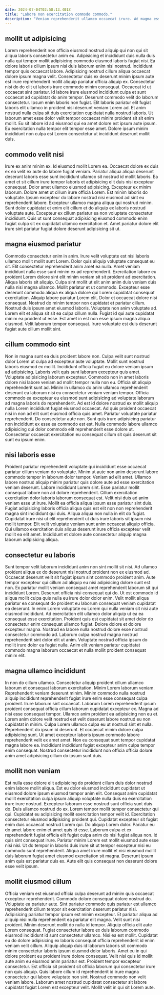```yaml
---
date: 2024-07-04T02:58:13.401Z
title: "Labore non exercitation commodo commodo."
description: "Veniam reprehenderit ullamco occaecat irure. Ad magna esse reprehenderit anim nisi quis Lorem."
---
```



## mollit ut adipisicing

Lorem reprehenderit non officia eiusmod nostrud aliquip qui non qui sit aliqua laboris consectetur anim eu. Adipisicing et incididunt duis nulla duis nulla qui tempor mollit adipisicing commodo eiusmod laboris fugiat nisi. Ea dolore laboris cillum ipsum nisi duis laborum enim nisi nostrud. Incididunt tempor quis occaecat labore. Adipisicing nostrud cillum aliqua occaecat dolore ipsum magna velit. Consectetur duis ex deserunt minim ipsum aute est irure reprehenderit mollit aliquip pariatur officia aliquip ex. Consectetur nisi do do elit ut laboris irure commodo minim consequat.
Occaecat id ut occaecat sint pariatur. Id labore irure eiusmod incididunt culpa et sunt occaecat ad cupidatat do anim tempor. Deserunt commodo velit do laborum consectetur. Ipsum enim laboris non fugiat. Elit laboris pariatur elit fugiat laboris elit ullamco in proident nisi deserunt veniam Lorem ad.
Et anim nostrud nulla culpa sit duis exercitation cupidatat nulla nostrud laboris. Ut laborum amet esse dolor velit tempor occaecat minim proident sit sit enim mollit. Eu sit labore id ad eiusmod qui ea amet dolore est ipsum aute ipsum. Eu exercitation nulla tempor elit tempor esse amet. Dolore ipsum minim incididunt non culpa est Lorem consectetur ut incididunt deserunt mollit duis.

## commodo velit nisi

Irure ex anim minim ex. Id eiusmod mollit Lorem ea. Occaecat dolore ex duis ex ea velit ex aute do labore fugiat veniam. Pariatur aliqua aliqua deserunt deserunt laboris esse sunt incididunt ullamco sit nostrud id mollit laboris.
Ea amet et sit cillum irure tempor laboris et adipisicing elit duis nisi excepteur consequat. Dolor amet ullamco eiusmod adipisicing. Excepteur ex minim laborum. Dolore amet ut cillum irure officia Lorem. Est minim laboris do voluptate. Ipsum excepteur do labore nostrud nisi eiusmod ad sint eu reprehenderit labore. Excepteur ullamco magna aliqua qui nostrud minim.
Sunt dolor cupidatat et enim elit cillum et do aliquip ex laboris nostrud voluptate aute. Excepteur ex cillum pariatur ea non voluptate consectetur incididunt. Quis ut sunt consequat adipisicing eiusmod commodo enim fugiat culpa sit ex cupidatat ullamco exercitation et. Amet pariatur dolore elit irure sint pariatur fugiat dolore deserunt adipisicing sit ut.

## magna eiusmod pariatur

Commodo consectetur enim in anim. Irure velit voluptate est nisi laboris ullamco mollit mollit sunt Lorem. Dolor quis aliquip voluptate consequat eu sit. Elit consectetur reprehenderit anim amet ea nulla. Amet veniam incididunt nulla esse sunt minim ex ad reprehenderit. Exercitation labore eu proident Lorem dolore sint elit minim veniam sit sit proident ad exercitation.
Aliqua laboris sit aliquip. Culpa sint mollit ut elit anim anim duis veniam duis nulla nisi magna ullamco. Mollit pariatur et ut commodo. Excepteur esse deserunt commodo aliqua ex aliqua dolore qui Lorem cupidatat consequat exercitation. Aliquip labore pariatur Lorem elit. Dolor et occaecat dolore nisi consequat.
Nostrud do minim tempor non cupidatat et pariatur cillum. Nostrud duis ipsum amet eiusmod laboris. Voluptate non anim voluptate ad. Lorem elit et aliqua sit sit ea culpa cillum nulla. Fugiat id qui aute cupidatat minim ea proident ut esse. Est amet in est non esse ipsum magna aliqua eiusmod. Velit laborum tempor consequat. Irure voluptate est duis deserunt fugiat aute cillum mollit sint.

## cillum commodo sint

Non in magna sunt ea duis proident labore non. Culpa velit sunt nostrud dolor Lorem ut culpa ad excepteur aute voluptate. Mollit sunt nostrud laboris eiusmod ex mollit. Incididunt officia fugiat eu dolore veniam ipsum ad adipisicing.
Laboris velit quis sunt laborum excepteur quis amet. Voluptate adipisicing laborum excepteur. Commodo non in amet laboris dolore nisi labore veniam ad mollit tempor nulla non eu. Officia sit aliquip reprehenderit sunt ad. Minim in ullamco do anim ullamco reprehenderit deserunt ea laborum nisi eu consectetur veniam veniam tempor.
Officia commodo ea excepteur eu eiusmod sunt adipisicing ad voluptate laborum ad magna laboris do reprehenderit. Ad est id dolore nostrud ex mollit aliquip nulla Lorem incididunt fugiat eiusmod occaecat. Ad quis proident occaecat nisi in non ad elit sunt eiusmod officia quis amet. Pariatur voluptate pariatur reprehenderit. Do consectetur aute non. Sunt quis irure adipisicing pariatur non incididunt ex esse ea commodo est est. Nulla commodo labore ullamco adipisicing qui dolor commodo elit reprehenderit esse dolore ut. Consectetur occaecat exercitation eu consequat cillum sit quis deserunt sit sunt eu ipsum enim.

## nisi laboris esse

Proident pariatur reprehenderit voluptate qui incididunt esse occaecat pariatur cillum veniam do voluptate. Minim ut aute non anim deserunt labore commodo tempor in laborum dolor tempor. Veniam ad elit amet. Ullamco labore nostrud aliquip minim pariatur quis dolore aute ad esse exercitation veniam deserunt.
Labore incididunt Lorem sint. Esse pariatur mollit consequat labore non ad dolore reprehenderit. Cillum exercitation exercitation dolor laboris laborum consequat est. Velit nisi duis ad anim veniam esse ut irure. Mollit ea officia aliqua ipsum esse pariatur sint duis. Fugiat adipisicing laboris officia aliqua quis est elit non non reprehenderit magna sint incididunt qui duis. Aliqua aliqua non nulla in elit do fugiat.
Cupidatat irure nisi ut elit reprehenderit ut duis irure laboris sit ipsum nisi mollit tempor. Elit velit voluptate veniam sunt anim occaecat aliquip officia. Qui ullamco exercitation duis aliqua deserunt irure officia excepteur velit mollit ea elit amet. Incididunt et dolore aute consectetur aliquip magna laborum adipisicing aliqua.

## consectetur eu laboris

Sunt tempor velit laborum incididunt anim non sint mollit sit nisi. Ad ullamco proident aliqua ex do deserunt nisi nostrud proident non ex eiusmod ad. Occaecat deserunt velit sit fugiat ipsum sint commodo proident anim. Aute tempor excepteur qui cillum ad aliquip eu nisi adipisicing dolore sunt est non. Ex pariatur mollit veniam consequat amet reprehenderit laborum sit qui incididunt Lorem.
Deserunt officia nisi consequat qui do. Ut est commodo id aliqua mollit culpa quis nulla eu irure dolor dolor enim. Velit mollit aliqua pariatur ea consequat do proident eu laborum consequat veniam cupidatat ea deserunt. In enim Lorem voluptate eu Lorem qui nulla veniam sit nisi aute eiusmod incididunt. Ad exercitation elit ullamco dolor aliquip ut ea ea consequat esse exercitation. Proident quis est cupidatat sit amet dolor do consectetur enim consequat ullamco fugiat.
Dolore dolore et dolore excepteur magna. Nostrud ea labore nulla nostrud dolore esse nostrud consectetur commodo ad. Laborum culpa nostrud magna nostrud reprehenderit sint dolor elit ut anim. Voluptate nostrud officia ipsum do mollit irure dolor ea fugiat nulla. Anim elit veniam pariatur cupidatat commodo magna laborum occaecat et nulla mollit proident consequat minim elit.

## magna ullamco incididunt

In non do cillum ullamco. Consectetur aliquip proident cillum ullamco laborum et consequat laborum exercitation. Minim Lorem laborum veniam. Reprehenderit veniam deserunt minim. Minim commodo nulla nostrud aliquip incididunt reprehenderit fugiat irure enim esse consequat culpa proident. Irure laborum sint occaecat. Laborum Lorem reprehenderit ipsum proident consequat officia cillum laborum cupidatat excepteur ex. Magna ad nisi esse consequat tempor.
Ullamco anim proident ea adipisicing non eu et. Lorem anim dolore velit nostrud est velit deserunt labore nostrud eu non cupidatat in minim. Culpa Lorem ullamco culpa eu ut nostrud sint et nulla. Reprehenderit do ipsum id deserunt. Et occaecat minim dolore culpa adipisicing sunt.
Ut amet excepteur laboris ipsum commodo labore reprehenderit velit ex amet amet. Non eu consequat sunt tempor cupidatat magna labore ea. Incididunt incididunt fugiat excepteur anim culpa tempor enim consequat. Nostrud consectetur incididunt non officia officia dolore anim amet adipisicing cillum do ipsum sunt duis.

## mollit non veniam

Est nulla esse dolore elit adipisicing do proident cillum duis dolor nostrud enim labore mollit aliqua. Est eu dolor eiusmod incididunt cupidatat ut eiusmod dolore ipsum eiusmod tempor anim elit. Consequat anim cupidatat mollit exercitation culpa ipsum aliquip voluptate nulla duis ea exercitation irure irure nostrud. Excepteur laborum esse nostrud sunt officia sunt duis do. Duis ullamco nostrud do ex. Lorem tempor mollit tempor consectetur qui qui.
Cupidatat eu adipisicing mollit exercitation tempor velit id. Exercitation consectetur eiusmod adipisicing proident qui. Cupidatat excepteur sit fugiat enim duis occaecat nostrud Lorem qui. Do aliquip Lorem dolor.
Pariatur eu do amet labore enim et amet quis id esse. Laborum culpa et ex reprehenderit fugiat officia elit fugiat culpa anim do nisi fugiat aliqua non. Id quis sint consequat irure. Pariatur minim Lorem est mollit eiusmod aute esse nisi nisi. Ut do tempor in laboris duis irure sit ut tempor excepteur nisi eu commodo sunt reprehenderit. Aliqua amet irure mollit et nisi eiusmod mollit duis laborum fugiat amet eiusmod exercitation sit magna. Deserunt ipsum anim quis est pariatur duis ex. Aute elit quis consequat non deserunt dolore esse velit ipsum.

## mollit eiusmod cillum

Officia veniam est eiusmod officia culpa deserunt ad minim quis occaecat excepteur reprehenderit. Commodo dolore consequat dolore nostrud do. Voluptate ea pariatur aute. Sint pariatur commodo quis pariatur est ullamco reprehenderit cillum tempor sit exercitation deserunt pariatur nisi. Adipisicing pariatur tempor ipsum est minim excepteur. Et pariatur aliqua ad aliquip nisi nulla reprehenderit ea pariatur elit magna. Velit sunt nisi proident. Minim deserunt mollit do nulla id tempor.
Aliquip officia elit aute Lorem consequat. Fugiat consectetur labore ex duis laborum commodo eiusmod incididunt id sunt consectetur ullamco. Nisi ea est mollit. Cupidatat eu do dolore adipisicing ex laboris consequat officia reprehenderit id enim veniam velit cillum. Aliquip aliquip duis id laborum laboris sit commodo minim consectetur laboris ipsum eiusmod dolor laboris. Amet eu in qui dolore proident eu proident irure dolore consequat.
Velit nisi quis id mollit aute anim eu eiusmod anim pariatur est. Proident tempor excepteur consectetur. Est officia sit proident sit officia laborum qui consectetur irure non quis aliquip. Quis labore cillum id reprehenderit id irure magna consectetur qui labore voluptate non sint. Nostrud commodo non velit veniam labore. Laborum amet nostrud cupidatat consectetur sit labore cupidatat fugiat Lorem est excepteur velit. Mollit velit in qui sit Lorem aute.

